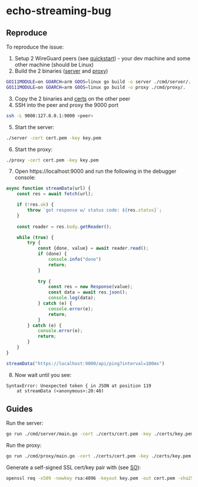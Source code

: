 # echo-streaming-bug

## Reproduce
To reproduce the issue:
1. Setup 2 WireGuard peers (see [quickstart](https://www.wireguard.com/quickstart/)) - your dev machine and some other machine (should be Linux)
2. Build the 2 binaries ([server](./cmd/server/) and [proxy](./cmd/proxy/))
```bash
GO111MODULE=on GOARCH=arm GOOS=linux go build -o server ./cmd/server/.
GO111MODULE=on GOARCH=arm GOOS=linux go build -o proxy ./cmd/proxy/.
```
3. Copy the 2 binaries and [certs](./certs/) on the other peer
4. SSH into the peer and proxy the 9000 port
```bash
ssh -L 9000:127.0.0.1:9000 <peer>
```
5. Start the server:
```bash
./server -cert cert.pem -key key.pem
```
6. Start the proxy:
```bash
./proxy -cert cert.pem -key key.pem
```
7.  Open https://localhost:9000 and run the following in the debugger console:
```js
async function streamData(url) {
    const res = await fetch(url);

    if (!res.ok) {
        throw `got response w/ status code: ${res.status}`;
    }
    
    const reader = res.body.getReader();

    while (true) {
        try {
            const {done, value} = await reader.read();
            if (done) {
                console.info("done")
                return;
            }
    
            try {
                const res = new Response(value);
                const data = await res.json();
                console.log(data);
            } catch (e) {
                console.error(e);
                return;
            }
        } catch (e) {
            console.error(e);
            return;
        }
    }
}

streamData("https://localhost:9000/api/ping?interval=100ms")
```
8. Now wait until you see:
```
SyntaxError: Unexpected token { in JSON at position 119
    at streamData (<anonymous>:20:40)
```

## Guides
Run the server:
```bash
go run ./cmd/server/main.go -cert ./certs/cert.pem -key ./certs/key.pem
```

Run the proxy:
```bash
go run ./cmd/proxy/main.go -cert ./certs/cert.pem -key ./certs/key.pem
```

Generate a self-signed SSL cert/key pair with (see [SO](https://stackoverflow.com/a/10176685/1092007)):
```bash
openssl req -x509 -newkey rsa:4096 -keyout key.pem -out cert.pem -sha256 -days 365 -nodes -subj '/CN=localhost'
```
